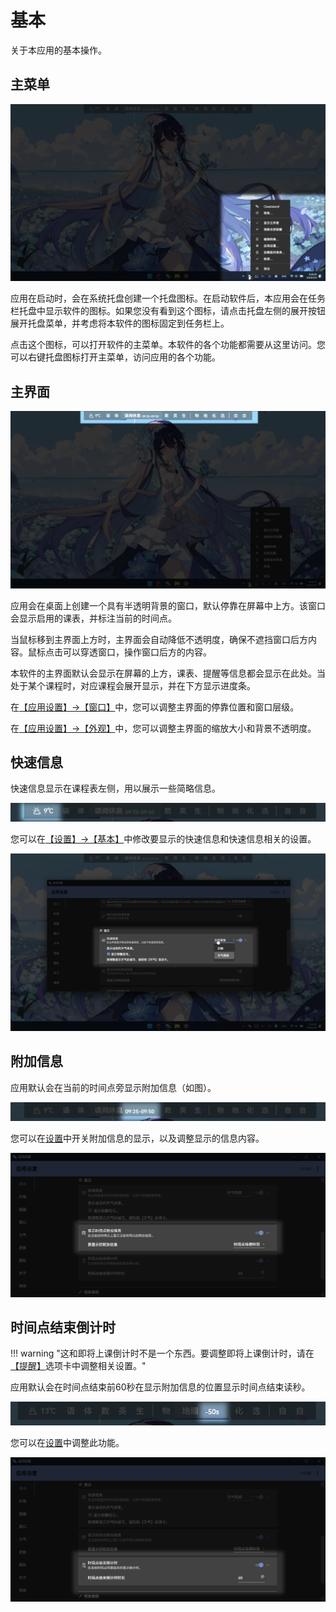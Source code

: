 # 基本

关于本应用的基本操作。

## 主菜单

![1690356161339](image/Basic/1690356161339.png)

应用在启动时，会在系统托盘创建一个托盘图标。在启动软件后，本应用会在任务栏托盘中显示软件的图标。如果您没有看到这个图标，请点击托盘左侧的展开按钮展开托盘菜单，并考虑将本软件的图标固定到任务栏上。

点击这个图标，可以打开软件的主菜单。本软件的各个功能都需要从这里访问。您可以右键托盘图标打开主菜单，访问应用的各个功能。

## 主界面

![1690355954552](image/Basic/1690355954552.png)

应用会在桌面上创建一个具有半透明背景的窗口，默认停靠在屏幕中上方。该窗口会显示启用的课表，并标注当前的时间点。

当鼠标移到主界面上方时，主界面会自动降低不透明度，确保不遮挡窗口后方内容。鼠标点击可以穿透窗口，操作窗口后方的内容。

本软件的主界面默认会显示在屏幕的上方，课表、提醒等信息都会显示在此处。当处于某个课程时，对应课程会展开显示，并在下方显示进度条。

在[【应用设置】→【窗口】](classisland://app/settings/window)中，您可以调整主界面的停靠位置和窗口层级。

在[【应用设置】→【外观】](classisland://app/settings/appearance)中，您可以调整主界面的缩放大小和背景不透明度。

## 快速信息

快速信息显示在课程表左侧，用以展示一些简略信息。

![1694924066147](image/MiniInfo/1694924066147.png)

您可以在[【设置】->【基本】](classisland://app/settings/general)中修改要显示的快速信息和快速信息相关的设置。

![1694925086975](image/MiniInfo/1694925086975.png)

## 附加信息

应用默认会在当前的时间点旁显示附加信息（如图）。

![miniinfo](image/Basic/miniinfo.png)

您可以在[设置](classisland://app/settings/general)中开关附加信息的显示，以及调整显示的信息内容。

![1707456825303](image/Basic/1707456825303.png)

## 时间点结束倒计时

!!! warning "这和即将上课倒计时不是一个东西。要调整即将上课倒计时，请在[【提醒】](classisland://app/settings/notification/08F0D9C3-C770-4093-A3D0-02F3D90C24BC)选项卡中调整相关设置。"

应用默认会在时间点结束前60秒在显示附加信息的位置显示时间点结束读秒。

![1707463775853](image/Basic/1707463775853.png)

您可以在[设置](classisland://app/settings/general)中调整此功能。

![1707456835205](image/Basic/1707456835205.png)
